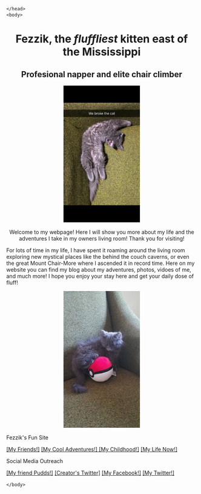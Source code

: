 <html>
	<head>
		<center>
		<title>Fez The Kitten</title>
		</center>
	<link href="https://fonts.googleapis.com/css?family=Indie+Flower" rel="stylesheet">
	<link href="style1.css" rel="stylesheet">
	
	</head>
	<body>
<center>
<H1>Fezzik, the <I>fluffliest</I> kitten east of the Mississippi</H1>
<H2>Profesional napper and elite chair climber</H2>
</center>

<center>	
<IMG SRC="catbroke.jpg" height="360">
</center>
	
<center>
<P>Welcome to my webpage! Here I will show you more about my life and the adventures I take in my owners living room! Thank you for visiting!</P>
</center>

<P>For lots of time in my life, I have spent it roaming around the living room exploring new mystical places like the behind the couch caverns, or even the great Mount Chair-More where I ascended it in record time. Here on my website you can find my blog about my adventures, photos, vidoes of me, and much more! I hope you enjoy your stay here and get your daily dose of fluff! </P>

<center>
<IMG SRC="fezpokeball.jpg" height="360">
</center>


<P>Fezzik's Fun Site</P> 
<P> 
<a HREF="Fezziks Friends.html"> [My Friends!]</a> <a HREF="Adventures.html"> [My Cool Adventures!] </a> 
<a HREF="Young.html"> [My Childhood!]</a> <a HREF="Present.html"> [My Life Now!] </a>
</P>


<P> Social Media Outreach </P>
<P>
<a HREF="https://www.instagram.com/pudds_thepup/?hl=en"> [My friend Pudds!]</a> <a HREF="https://twitter.com/ItsNatanis"> [Creator's Twitter]</a> <a HREF="https://www.facebook.com/Fez-The-Kitten-411647549231118/"> [My Facebook!]</a> <a HREF="https://twitter.com/GabeRoig"> [My Twitter!] </a> 
</P>
	
	
	
	
	</body>
</html>
